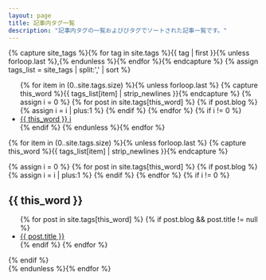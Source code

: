 ```yaml
---
layout: page
title: 記事内タグ一覧
description: "記事内タグの一覧およびびタグでソートされた記事一覧です。"
---
```


{% capture site_tags %}{% for tag in site.tags %}{{ tag | first }}{% unless forloop.last %},{% endunless %}{% endfor %}{% endcapture %}
{% assign tags_list = site_tags | split:',' | sort %}

<ul class="entry-meta inline-list">
  {% for item in (0..site.tags.size) %}{% unless forloop.last %}
    {% capture this_word %}{{ tags_list[item] | strip_newlines }}{% endcapture %}
    {% assign i = 0 %}
    {% for post in site.tags[this_word] %}
      {% if post.blog %}
        {% assign i = i | plus:1 %}
      {% endif %}
    {% endfor %}
    {% if i != 0 %}
  	  <li><a href="#{{ this_word }}" class="tag"><span class="term">{{ this_word }}</span> <span class="count">i</span></a></li>
    {% endif %}
  {% endunless %}{% endfor %}
</ul>

{% for item in (0..site.tags.size) %}{% unless forloop.last %}
  {% capture this_word %}{{ tags_list[item] | strip_newlines }}{% endcapture %}
  <article>
  {% assign i = 0 %}
    {% for post in site.tags[this_word] %}
      {% if post.blog %}
        {% assign i = i | plus:1 %}
      {% endif %}
    {% endfor %}
    {% if i != 0 %}
      <h2 id="{{ this_word }}" class="tag-heading">{{ this_word }}</h2>
      <ul>
      {% for post in site.tags[this_word] %}
	{% if post.blog && post.title != null %}
          <li class="entry-title"><a href="{{ site.url }}{{ post.url }}" title="{{ post.title }}">{{ post.title }}</a></li>
        {% endif %}
      {% endfor %}
      </ul>
    {% endif %}
  </article><!-- /.hentry -->
{% endunless %}{% endfor %}
